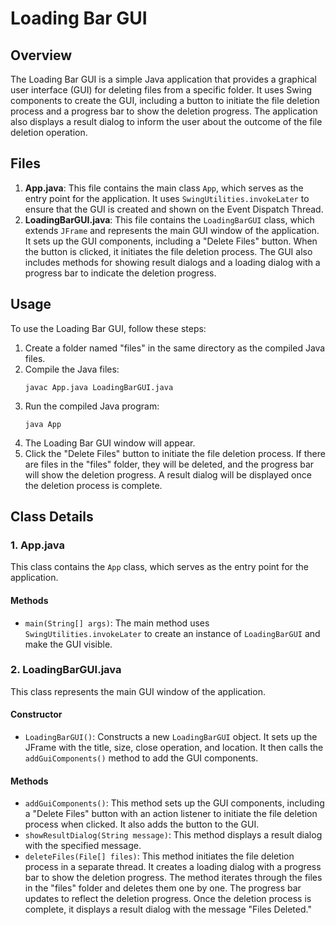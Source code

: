 <h1>Loading Bar GUI</h1>

<h2>Overview</h2>
<p>The Loading Bar GUI is a simple Java application that provides a graphical user interface (GUI) for deleting files from a specific folder. It uses Swing components to create the GUI, including a button to initiate the file deletion process and a progress bar to show the deletion progress. The application also displays a result dialog to inform the user about the outcome of the file deletion operation.</p>

<h2>Files</h2>

<ol>
  <li><strong>App.java</strong>: This file contains the main class <code>App</code>, which serves as the entry point for the application. It uses <code>SwingUtilities.invokeLater</code> to ensure that the GUI is created and shown on the Event Dispatch Thread.</li>

  <li><strong>LoadingBarGUI.java</strong>: This file contains the <code>LoadingBarGUI</code> class, which extends <code>JFrame</code> and represents the main GUI window of the application. It sets up the GUI components, including a "Delete Files" button. When the button is clicked, it initiates the file deletion process. The GUI also includes methods for showing result dialogs and a loading dialog with a progress bar to indicate the deletion progress.</li>
</ol>

<h2>Usage</h2>

<p>To use the Loading Bar GUI, follow these steps:</p>

<ol>
  <li>Create a folder named "files" in the same directory as the compiled Java files.</li>

  <li>Compile the Java files:</li>
  <pre><code>javac App.java LoadingBarGUI.java</code></pre>

  <li>Run the compiled Java program:</li>
  <pre><code>java App</code></pre>

  <li>The Loading Bar GUI window will appear.</li>

  <li>Click the "Delete Files" button to initiate the file deletion process. If there are files in the "files" folder, they will be deleted, and the progress bar will show the deletion progress. A result dialog will be displayed once the deletion process is complete.</li>
</ol>

<h2>Class Details</h2>

<h3>1. App.java</h3>

<p>This class contains the <code>App</code> class, which serves as the entry point for the application.</p>

<h4>Methods</h4>
<ul>
  <li><code>main(String[] args)</code>: The main method uses <code>SwingUtilities.invokeLater</code> to create an instance of <code>LoadingBarGUI</code> and make the GUI visible.</li>
</ul>

<h3>2. LoadingBarGUI.java</h3>

<p>This class represents the main GUI window of the application.</p>

<h4>Constructor</h4>
<ul>
  <li><code>LoadingBarGUI()</code>: Constructs a new <code>LoadingBarGUI</code> object. It sets up the JFrame with the title, size, close operation, and location. It then calls the <code>addGuiComponents()</code> method to add the GUI components.</li>
</ul>

<h4>Methods</h4>
<ul>
  <li><code>addGuiComponents()</code>: This method sets up the GUI components, including a "Delete Files" button with an action listener to initiate the file deletion process when clicked. It also adds the button to the GUI.</li>

  <li><code>showResultDialog(String message)</code>: This method displays a result dialog with the specified message.</li>

  <li><code>deleteFiles(File[] files)</code>: This method initiates the file deletion process in a separate thread. It creates a loading dialog with a progress bar to show the deletion progress. The method iterates through the files in the "files" folder and deletes them one by one. The progress bar updates to reflect the deletion progress. Once the deletion process is complete, it displays a result dialog with the message "Files Deleted."</li>
</ul>
